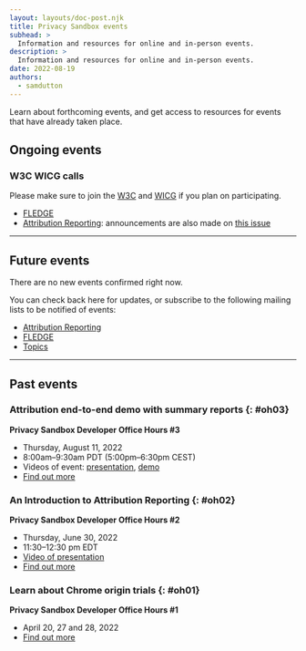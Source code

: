 ```yaml
---
layout: layouts/doc-post.njk
title: Privacy Sandbox events
subhead: >
  Information and resources for online and in-person events.
description: >
  Information and resources for online and in-person events.
date: 2022-08-19
authors:
  - samdutton
---
```


Learn about forthcoming events, and get access to resources for events that have
already taken place.

## Ongoing events

### W3C WICG calls

Please make sure to join the [W3C](https://www.w3.org/participate/) and [WICG](https://www.w3.org/community/wicg/) 
if you plan on participating.

* [FLEDGE](https://github.com/WICG/turtledove/tree/main/meetings)
* [Attribution Reporting](https://github.com/WICG/attribution-reporting-api/tree/main/meetings): 
announcements are also made on [this issue](https://github.com/WICG/attribution-reporting-api/issues/80)

----

## Future events

There are no new events confirmed right now. 

You can check back here for updates, or subscribe to the following mailing lists to be 
notified of events:

* [Attribution Reporting](https://groups.google.com/u/2/a/chromium.org/g/attribution-reporting-api-dev)
* [FLEDGE](https://groups.google.com/u/2/a/chromium.org/g/fledge-api-announce)
* [Topics](https://groups.google.com/u/2/a/chromium.org/g/topics-api-announce)

---

## Past events

### Attribution end-to-end demo with summary reports {: #oh03}
**Privacy Sandbox Developer Office Hours #3**
* Thursday, August 11, 2022
* 8:00am–9:30am PDT (5:00pm–6:30pm CEST)
* Videos of event: [presentation](https://drive.google.com/file/d/18RGEx_mrhDJuMsLUK1BZ0cK5FSZRAAqh/view), 
[demo](https://drive.google.com/file/d/1hmHoM3xyU4eLTJ1dM7_E8x-u6nZgim1O/view)
* [Find out more](https://groups.google.com/a/chromium.org/g/attribution-reporting-api-dev/c/s3QYro6SjeE/m/R6jI9TseAgAJ)

### An Introduction to Attribution Reporting {: #oh02}
**Privacy Sandbox Developer Office Hours #2**
* Thursday, June 30, 2022
* 11:30–12:30 pm EDT
* [Video of presentation](https://drive.google.com/file/d/1EVCw6MTz3JIdkno2lICN6q7gNrmZBYGf/view?pli=1)
* [Find out more](https://groups.google.com/u/2/a/chromium.org/g/attribution-reporting-api-dev/c/NLbPwiwj3BE)

### Learn about Chrome origin trials  {: #oh01}
**Privacy Sandbox Developer Office Hours #1**

* April 20, 27 and 28, 2022
* [Find out more](/blog/privacy-sandbox-office-hours-1/)
